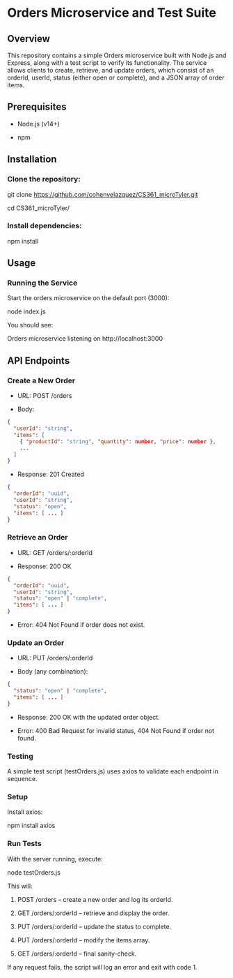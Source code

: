 # Orders Microservice and Test Suite

## Overview

This repository contains a simple Orders microservice built with Node.js and Express, along with a test script to verify its functionality. The service allows clients to create, retrieve, and update orders, which consist of an orderId, userId, status (either open or complete), and a JSON array of order items.

## Prerequisites

- Node.js (v14+)

- npm

## Installation

### Clone the repository:

git clone https://github.com/cohenvelazquez/CS361_microTyler.git

cd CS361_microTyler/

### Install dependencies:

npm install

## Usage

### Running the Service

Start the orders microservice on the default port (3000):

node index.js

You should see:

Orders microservice listening on http://localhost:3000

## API Endpoints

### Create a New Order

- URL: POST /orders

- Body:

```json
{
  "userId": "string",
  "items": [
    { "productId": "string", "quantity": number, "price": number },
    ...
  ]
}
```
- Response: 201 Created

```json
{
  "orderId": "uuid",
  "userId": "string",
  "status": "open",
  "items": [ ... ]
}
```

### Retrieve an Order

- URL: GET /orders/:orderId

- Response: 200 OK

```json
{
  "orderId": "uuid",
  "userId": "string",
  "status": "open" | "complete",
  "items": [ ... ]
}
```

- Error: 404 Not Found if order does not exist.

### Update an Order

- URL: PUT /orders/:orderId

- Body (any combination):

```json
{
  "status": "open" | "complete",
  "items": [ ... ]
}
```

- Response: 200 OK with the updated order object.

- Error: 400 Bad Request for invalid status, 404 Not Found if order not found.

### Testing

A simple test script (testOrders.js) uses axios to validate each endpoint in sequence.

### Setup

Install axios:

npm install axios

### Run Tests

With the server running, execute:

node testOrders.js

This will:

1. POST /orders – create a new order and log its orderId.

1. GET /orders/:orderId – retrieve and display the order.

1. PUT /orders/:orderId – update the status to complete.

1. PUT /orders/:orderId – modify the items array.

1. GET /orders/:orderId – final sanity-check.

If any request fails, the script will log an error and exit with code 1.